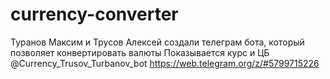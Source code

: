 # currency-converter
Туранов Максим и Трусов Алексей создали телеграм бота,
который позволяет конвертировать валюты
Показывается курс и ЦБ
@Currency_Trusov_Turbanov_bot
https://web.telegram.org/z/#5799715226
